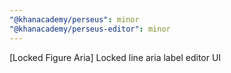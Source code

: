 ```yaml
---
"@khanacademy/perseus": minor
"@khanacademy/perseus-editor": minor
---
```


[Locked Figure Aria] Locked line aria label editor UI
